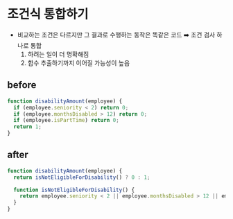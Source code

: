# 조건식 통합하기

- 비교하는 조건은 다르지만 그 결과로 수행하는 동작은 똑같은 코드 ➡️ 조건 검사 하나로 통합
  1. 하려는 일이 더 명확해짐
  2. 함수 추출하기까지 이어질 가능성이 높음

## before

```js
function disabilityAmount(employee) {
  if (employee.seniority < 2) return 0;
  if (employee.monthsDisabled > 12) return 0;
  if (employee.isPartTime) return 0;
  return 1;
}
```

## after

```js
function disabilityAmount(employee) {
  return isNotEligibleForDisability() ? 0 : 1;

  function isNotEligibleForDisability() {
    return employee.seniority < 2 || employee.monthsDisabled > 12 || employee.isPartTime;
  }
}
```
